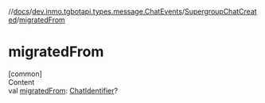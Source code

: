 //[docs](../../../index.md)/[dev.inmo.tgbotapi.types.message.ChatEvents](../index.md)/[SupergroupChatCreated](index.md)/[migratedFrom](migrated-from.md)



# migratedFrom  
[common]  
Content  
val [migratedFrom](migrated-from.md): [ChatIdentifier](../../dev.inmo.tgbotapi.types/-chat-identifier/index.md)?  



